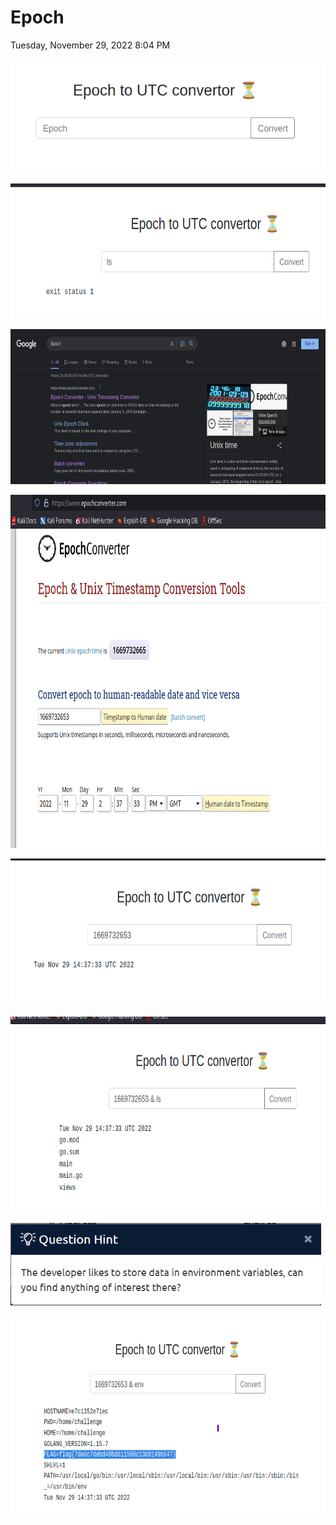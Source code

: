 # Epoch
Tuesday, November 29, 2022
8:04 PM

<img src="epoch/media/image1.png"
style="width:5.46667in;height:1.9in" />

<img src="epoch/media/image2.png" style="width:6.8in;height:2.25in" />

<img src="epoch/media/image3.png"
style="width:7.20833in;height:2.575in" />

<img src="epoch/media/image4.png"
style="width:8.13333in;height:5.89167in" />

<img src="epoch/media/image5.png"
style="width:6.94167in;height:2.45833in" />

<img src="epoch/media/image6.png"
style="width:7.55in;height:3.25833in" />

<img src="epoch/media/image7.png"
style="width:5.175in;height:1.375in" />

<img src="epoch/media/image8.png"
style="width:7.40833in;height:3.35in" />
